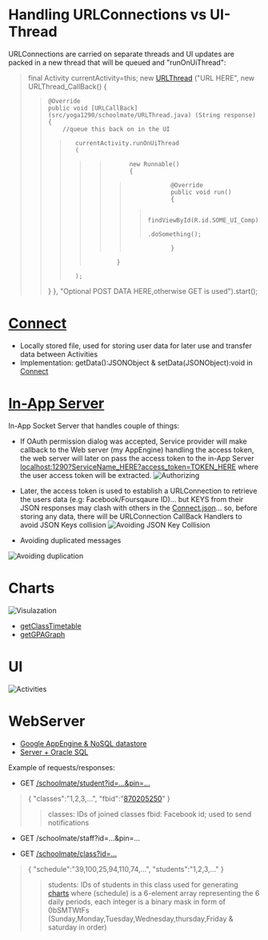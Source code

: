 # Handling URLConnections vs UI-Thread

URLConnections are carried on separate threads and UI updates are packed in a new thread that will be queued and "runOnUiThread":

> final Activity currentActivity=this;
> new [URLThread](src/yoga1290/schoolmate/URLThread.java) ("URL HERE", new URLThread_CallBack()
> {
> > 	@Override
> > 	public void [URLCallBack](src/yoga1290/schoolmate/URLThread.java) (String response)
> > 	{
> > 		//queue this back on in the UI
> > > 		currentActivity.runOnUiThread
> > > 		(
> > > > > 			new Runnable()
> > > > > 			{
> > > > > > 				@Override
> > > > > > 				public void run()
> > > > > > 				{
> > > > > > > 					findViewById(R.id.SOME_UI_Comp)
> > > > > > > 						.doSomething();
> > > > > > 				}
> > > > 			}
> > > 		);
>> 	}
> }, "Optional POST DATA HERE,otherwise GET is used").start();

# [Connect](src/yoga1290/schoolmate/Connect.java)

+	Locally stored file, used for storing user data for later use and transfer data between Activities
+	Implementation: getData():JSONObject & setData(JSONObject):void in [Connect](src/yoga1290/schoolmate/Connect.java)

# [In-App Server](src/yoga1290/schoolmate/Server.java)

In-App Socket Server that handles couple of things:

+	If OAuth permission dialog was accepted, Service provider will make callback to the Web server (my AppEngine) handling the access token, the web server will later on pass the access token to the in-App Server [localhost:1290?ServiceName_HERE?access_token=TOKEN_HERE](src/yoga1290/schoolmate/Server.java) where the user access token will be extracted.
![Authorizing](readme/readme1.png)

+	Later, the access token is used to establish a URLConnection to retrieve the users data (e.g: Facebook/Foursqaure ID)… but KEYS from their JSON responses may clash with others in the [Connect.json](src/yoga1290/schoolmate/Connect.java)… so, before storing any data, there will be URLConnection CallBack Handlers to avoid JSON Keys collision
![Avoiding JSON Key Collision](readme/URLConnectionThread.png)

+	Avoiding duplicated messages

![Avoiding duplication](readme/duplication.png)

# Charts

![Visulazation](readme/readme3.png)

+	[getClassTimetable](src/yoga1290/schoolmate/Charts.java)
+	[getGPAGraph](src/yoga1290/schoolmate/Charts.java)

# UI

![Activities](readme/activities.png)

# WebServer

+	[Google AppEngine & NoSQL datastore](AppEngine/schoolmate.java)
+	[Server + Oracle SQL](WebServer/DBtest.java)

Example of requests/responses:
+	GET [/schoolmate/student?id=…&pin=…](http://yoga1290.appspot.com/schoolmate/student?id=1&pin=1)
>	{
>		"classes":"1,2,3,…",
>		"fbid":"[870205250](http://facebook.com/870205250)"
>	}
>>	classes: IDs of joined classes
>>	fbid: Facebook id; used to send notifications

+	GET /schoolmate/staff?id=…&pin=…

+	GET [/schoolmate/class?id=…](http://yoga1290.appspot.com/schoolmate/class?id=1)
>	{
>		"schedule":"39,100,25,94,110,74,…",
>		"students":"1,2,3,…"
>	}
>>	students: IDs of students in this class
>>	used for generating [charts](src/yoga1290/schoolmate/Charts.java) where (schedule) is a  6-element array representing the 6 daily periods, each integer is a binary mask in form of 0bSMTWtFs (Sunday,Monday,Tuesday,Wednesday,thursday,Friday & saturday in order)
